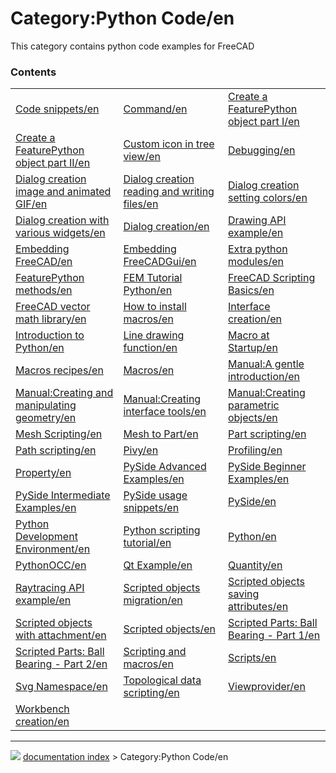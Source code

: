 # Category:Python Code/en
This category contains python code examples for FreeCAD

### Contents

|     |     |     |
| --- | --- | --- |
| [Code snippets/en](Code_snippets/en.md) | [Command/en](Command/en.md) | [Create a FeaturePython object part I/en](Create_a_FeaturePython_object_part_I/en.md) |
| [Create a FeaturePython object part II/en](Create_a_FeaturePython_object_part_II/en.md) | [Custom icon in tree view/en](Custom_icon_in_tree_view/en.md) | [Debugging/en](Debugging/en.md) |
| [Dialog creation image and animated GIF/en](Dialog_creation_image_and_animated_GIF/en.md) | [Dialog creation reading and writing files/en](Dialog_creation_reading_and_writing_files/en.md) | [Dialog creation setting colors/en](Dialog_creation_setting_colors/en.md) |
| [Dialog creation with various widgets/en](Dialog_creation_with_various_widgets/en.md) | [Dialog creation/en](Dialog_creation/en.md) | [Drawing API example/en](Drawing_API_example/en.md) |
| [Embedding FreeCAD/en](Embedding_FreeCAD/en.md) | [Embedding FreeCADGui/en](Embedding_FreeCADGui/en.md) | [Extra python modules/en](Extra_python_modules/en.md) |
| [FeaturePython methods/en](FeaturePython_methods/en.md) | [FEM Tutorial Python/en](FEM_Tutorial_Python/en.md) | [FreeCAD Scripting Basics/en](FreeCAD_Scripting_Basics/en.md) |
| [FreeCAD vector math library/en](FreeCAD_vector_math_library/en.md) | [How to install macros/en](How_to_install_macros/en.md) | [Interface creation/en](Interface_creation/en.md) |
| [Introduction to Python/en](Introduction_to_Python/en.md) | [Line drawing function/en](Line_drawing_function/en.md) | [Macro at Startup/en](Macro_at_Startup/en.md) |
| [Macros recipes/en](Macros_recipes/en.md) | [Macros/en](Macros/en.md) | [Manual:A gentle introduction/en](Manual_A_gentle_introduction/en.md) |
| [Manual:Creating and manipulating geometry/en](Manual_Creating_and_manipulating_geometry/en.md) | [Manual:Creating interface tools/en](Manual_Creating_interface_tools/en.md) | [Manual:Creating parametric objects/en](Manual_Creating_parametric_objects/en.md) |
| [Mesh Scripting/en](Mesh_Scripting/en.md) | [Mesh to Part/en](Mesh_to_Part/en.md) | [Part scripting/en](Part_scripting/en.md) |
| [Path scripting/en](Path_scripting/en.md) | [Pivy/en](Pivy/en.md) | [Profiling/en](Profiling/en.md) |
| [Property/en](Property/en.md) | [PySide Advanced Examples/en](PySide_Advanced_Examples/en.md) | [PySide Beginner Examples/en](PySide_Beginner_Examples/en.md) |
| [PySide Intermediate Examples/en](PySide_Intermediate_Examples/en.md) | [PySide usage snippets/en](PySide_usage_snippets/en.md) | [PySide/en](PySide/en.md) |
| [Python Development Environment/en](Python_Development_Environment/en.md) | [Python scripting tutorial/en](Python_scripting_tutorial/en.md) | [Python/en](Python/en.md) |
| [PythonOCC/en](PythonOCC/en.md) | [Qt Example/en](Qt_Example/en.md) | [Quantity/en](Quantity/en.md) |
| [Raytracing API example/en](Raytracing_API_example/en.md) | [Scripted objects migration/en](Scripted_objects_migration/en.md) | [Scripted objects saving attributes/en](Scripted_objects_saving_attributes/en.md) |
| [Scripted objects with attachment/en](Scripted_objects_with_attachment/en.md) | [Scripted objects/en](Scripted_objects/en.md) | [Scripted Parts: Ball Bearing - Part 1/en](Scripted_Parts__Ball_Bearing_-_Part_1/en.md) |
| [Scripted Parts: Ball Bearing - Part 2/en](Scripted_Parts__Ball_Bearing_-_Part_2/en.md) | [Scripting and macros/en](Scripting_and_macros/en.md) | [Scripts/en](Scripts/en.md) |
| [Svg Namespace/en](Svg_Namespace/en.md) | [Topological data scripting/en](Topological_data_scripting/en.md) | [Viewprovider/en](Viewprovider/en.md) |
| [Workbench creation/en](Workbench_creation/en.md) |



---
![](images/Right_arrow.png) [documentation index](../README.md) > Category:Python Code/en

